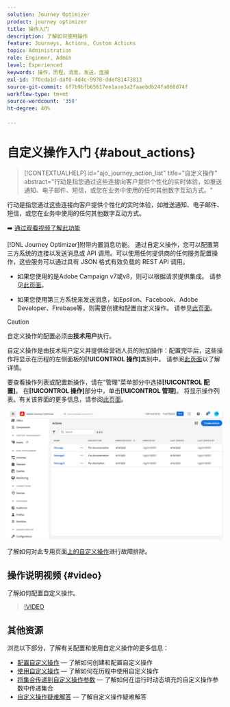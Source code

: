 ```yaml
---
solution: Journey Optimizer
product: journey optimizer
title: 操作入门
description: 了解如何使用操作
feature: Journeys, Actions, Custom Actions
topic: Administration
role: Engineer, Admin
level: Experienced
keywords: 操作，历程，消息，发送，连接
exl-id: 7f0cda1d-daf0-4d4c-9978-ddef81473813
source-git-commit: 6f7b9bfb65617ee1ace3a2faaebdb24fa068d74f
workflow-type: tm+mt
source-wordcount: '358'
ht-degree: 40%

---
```


# 自定义操作入门 {#about_actions}

>[!CONTEXTUALHELP]
>id="ajo_journey_action_list"
>title="自定义操作"
>abstract="行动是指您通过这些连接向客户提供个性化的实时体验，如推送通知、电子邮件、短信，或您在业务中使用的任何其他数字互动方式。"

行动是指您通过这些连接向客户提供个性化的实时体验，如推送通知、电子邮件、短信，或您在业务中使用的任何其他数字互动方式。

➡️ [通过观看视频了解此功能](#video)

[!DNL Journey Optimizer]附带内置消息功能。 通过自定义操作，您可以配置第三方系统的连接以发送消息或 API 调用。可以使用任何提供商的任何服务配置操作，这些服务可以通过具有 JSON 格式有效负载的 REST API 调用。

* 如果您使用的是Adobe Campaign v7或v8，则可以根据请求提供集成。 请参见[此页面](../action/acc-action.md)。

* 如果您使用第三方系统来发送消息，如Epsilon、Facebook、Adobe Developer、Firebase等，则需要创建和配置自定义操作。 请参见[此页面](../action/about-custom-action-configuration.md)。

>[!CAUTION]
>
>自定义操作的配置必须由&#x200B;**技术用户**&#x200B;执行。

自定义操作是由技术用户定义并提供给营销人员的附加操作：配置完毕后，这些操作将显示在历程的左侧面板的&#x200B;**[!UICONTROL 操作]**&#x200B;类别中。 请参阅[此页面](../building-journeys/about-journey-activities.md#action-activities)以了解详情。

要查看操作列表或配置新操作，请在“管理”菜单部分中选择&#x200B;**[!UICONTROL 配置]**。 在&#x200B;**[!UICONTROL 操作]**&#x200B;部分中，单击&#x200B;**[!UICONTROL 管理]**。 将显示操作列表。有关该界面的更多信息，请参阅[此页面](../start/user-interface.md)。

![](assets/custom1.png)

了解如何对此专用页面[上的自定义操作](../action/troubleshoot-custom-action.md)进行故障排除。

## 操作说明视频 {#video}

了解如何配置自定义操作。

>[!VIDEO](https://video.tv.adobe.com/v/3428396?quality=12)

## 其他资源

浏览以下部分，了解有关配置和使用自定义操作的更多信息：

* [配置自定义操作](../action/about-custom-action-configuration.md) — 了解如何创建和配置自定义操作
* [使用自定义操作](../building-journeys/using-custom-actions.md) — 了解如何在历程中使用自定义操作
* [将集合传递到自定义操作参数](../building-journeys/collections.md) — 了解如何在运行时动态填充的自定义操作参数中传递集合
* [自定义操作疑难解答](../action/troubleshoot-custom-action.md) — 了解自定义操作疑难解答

